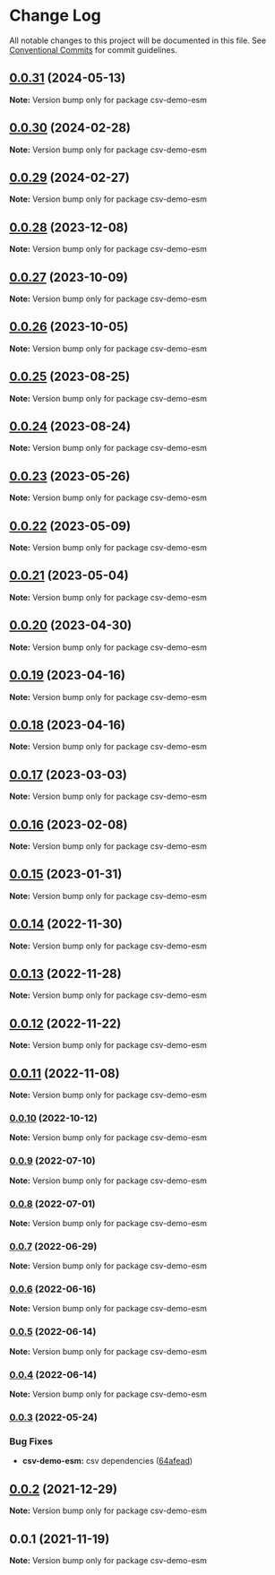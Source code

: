 # Change Log

All notable changes to this project will be documented in this file.
See [Conventional Commits](https://conventionalcommits.org) for commit guidelines.

## [0.0.31](https://github.com/adaltas/node-csv/compare/csv-demo-esm@0.0.30...csv-demo-esm@0.0.31) (2024-05-13)

**Note:** Version bump only for package csv-demo-esm





## [0.0.30](https://github.com/adaltas/node-csv/compare/csv-demo-esm@0.0.29...csv-demo-esm@0.0.30) (2024-02-28)

**Note:** Version bump only for package csv-demo-esm





## [0.0.29](https://github.com/adaltas/node-csv/compare/csv-demo-esm@0.0.28...csv-demo-esm@0.0.29) (2024-02-27)

**Note:** Version bump only for package csv-demo-esm





## [0.0.28](https://github.com/adaltas/node-csv/compare/csv-demo-esm@0.0.27...csv-demo-esm@0.0.28) (2023-12-08)

**Note:** Version bump only for package csv-demo-esm





## [0.0.27](https://github.com/adaltas/node-csv/compare/csv-demo-esm@0.0.26...csv-demo-esm@0.0.27) (2023-10-09)

**Note:** Version bump only for package csv-demo-esm





## [0.0.26](https://github.com/adaltas/node-csv/compare/csv-demo-esm@0.0.25...csv-demo-esm@0.0.26) (2023-10-05)

**Note:** Version bump only for package csv-demo-esm





## [0.0.25](https://github.com/adaltas/node-csv/compare/csv-demo-esm@0.0.24...csv-demo-esm@0.0.25) (2023-08-25)

**Note:** Version bump only for package csv-demo-esm





## [0.0.24](https://github.com/adaltas/node-csv/compare/csv-demo-esm@0.0.23...csv-demo-esm@0.0.24) (2023-08-24)

**Note:** Version bump only for package csv-demo-esm





## [0.0.23](https://github.com/adaltas/node-csv/compare/csv-demo-esm@0.0.22...csv-demo-esm@0.0.23) (2023-05-26)

**Note:** Version bump only for package csv-demo-esm





## [0.0.22](https://github.com/adaltas/node-csv/compare/csv-demo-esm@0.0.21...csv-demo-esm@0.0.22) (2023-05-09)

**Note:** Version bump only for package csv-demo-esm





## [0.0.21](https://github.com/adaltas/node-csv/compare/csv-demo-esm@0.0.20...csv-demo-esm@0.0.21) (2023-05-04)

**Note:** Version bump only for package csv-demo-esm





## [0.0.20](https://github.com/adaltas/node-csv/compare/csv-demo-esm@0.0.19...csv-demo-esm@0.0.20) (2023-04-30)

**Note:** Version bump only for package csv-demo-esm





## [0.0.19](https://github.com/adaltas/node-csv/compare/csv-demo-esm@0.0.17...csv-demo-esm@0.0.19) (2023-04-16)

**Note:** Version bump only for package csv-demo-esm





## [0.0.18](https://github.com/adaltas/node-csv/compare/csv-demo-esm@0.0.17...csv-demo-esm@0.0.18) (2023-04-16)

**Note:** Version bump only for package csv-demo-esm





## [0.0.17](https://github.com/adaltas/node-csv/compare/csv-demo-esm@0.0.16...csv-demo-esm@0.0.17) (2023-03-03)

**Note:** Version bump only for package csv-demo-esm





## [0.0.16](https://github.com/adaltas/node-csv/compare/csv-demo-esm@0.0.15...csv-demo-esm@0.0.16) (2023-02-08)

**Note:** Version bump only for package csv-demo-esm





## [0.0.15](https://github.com/adaltas/node-csv/compare/csv-demo-esm@0.0.14...csv-demo-esm@0.0.15) (2023-01-31)

**Note:** Version bump only for package csv-demo-esm





## [0.0.14](https://github.com/adaltas/node-csv/compare/csv-demo-esm@0.0.13...csv-demo-esm@0.0.14) (2022-11-30)

**Note:** Version bump only for package csv-demo-esm





## [0.0.13](https://github.com/adaltas/node-csv/compare/csv-demo-esm@0.0.12...csv-demo-esm@0.0.13) (2022-11-28)

**Note:** Version bump only for package csv-demo-esm





## [0.0.12](https://github.com/adaltas/node-csv/compare/csv-demo-esm@0.0.11...csv-demo-esm@0.0.12) (2022-11-22)

**Note:** Version bump only for package csv-demo-esm





## [0.0.11](https://github.com/adaltas/node-csv/compare/csv-demo-esm@0.0.10...csv-demo-esm@0.0.11) (2022-11-08)

**Note:** Version bump only for package csv-demo-esm





### [0.0.10](https://github.com/adaltas/node-csv/compare/csv-demo-esm@0.0.9...csv-demo-esm@0.0.10) (2022-10-12)

**Note:** Version bump only for package csv-demo-esm





### [0.0.9](https://github.com/adaltas/node-csv/compare/csv-demo-esm@0.0.8...csv-demo-esm@0.0.9) (2022-07-10)

**Note:** Version bump only for package csv-demo-esm





### [0.0.8](https://github.com/adaltas/node-csv/compare/csv-demo-esm@0.0.7...csv-demo-esm@0.0.8) (2022-07-01)

**Note:** Version bump only for package csv-demo-esm





### [0.0.7](https://github.com/adaltas/node-csv/compare/csv-demo-esm@0.0.6...csv-demo-esm@0.0.7) (2022-06-29)

**Note:** Version bump only for package csv-demo-esm





### [0.0.6](https://github.com/adaltas/node-csv/compare/csv-demo-esm@0.0.5...csv-demo-esm@0.0.6) (2022-06-16)

**Note:** Version bump only for package csv-demo-esm





### [0.0.5](https://github.com/adaltas/node-csv/compare/csv-demo-esm@0.0.4...csv-demo-esm@0.0.5) (2022-06-14)

**Note:** Version bump only for package csv-demo-esm





### [0.0.4](https://github.com/adaltas/node-csv/compare/csv-demo-esm@0.0.3...csv-demo-esm@0.0.4) (2022-06-14)

**Note:** Version bump only for package csv-demo-esm





### [0.0.3](https://github.com/adaltas/node-csv/compare/csv-demo-esm@0.0.2...csv-demo-esm@0.0.3) (2022-05-24)


### Bug Fixes

* **csv-demo-esm:** csv dependencies ([64afead](https://github.com/adaltas/node-csv/commit/64afead8dc41b9d379c9761ddb70d6a29251b4e2))



## [0.0.2](https://github.com/adaltas/node-csv/compare/csv-demo-esm@0.0.1...csv-demo-esm@0.0.2) (2021-12-29)

**Note:** Version bump only for package csv-demo-esm





## 0.0.1 (2021-11-19)

**Note:** Version bump only for package csv-demo-esm
